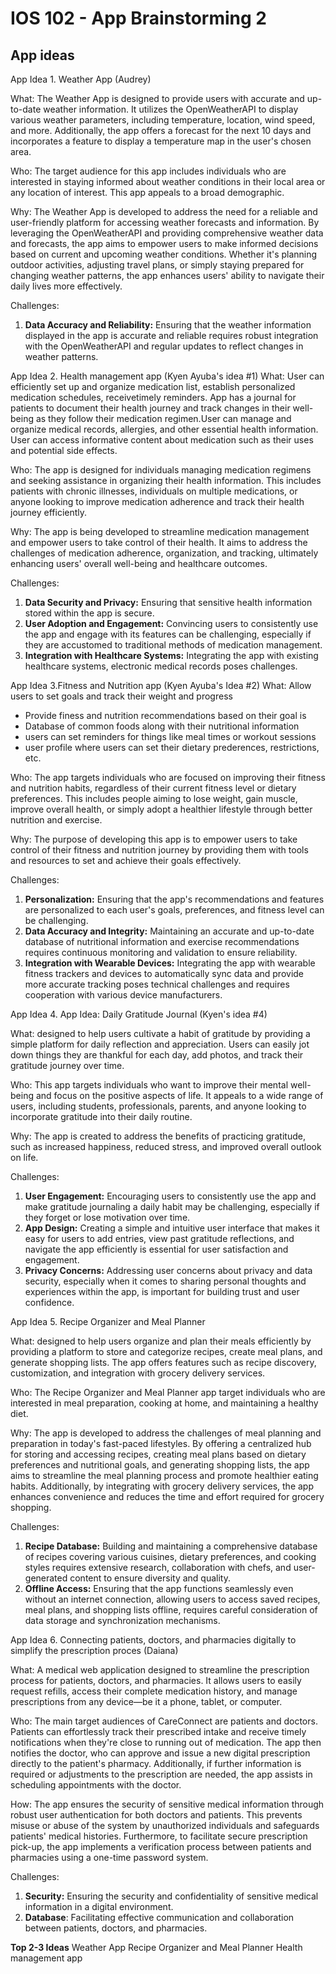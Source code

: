 IOS 102 - App Brainstorming 2
==

## App ideas
App Idea 1. Weather App (Audrey)

What: The Weather App is designed to provide users with accurate and up-to-date weather information. It utilizes the OpenWeatherAPI to display various weather parameters, including temperature, location, wind speed, and more. Additionally, the app offers a forecast for the next 10 days and incorporates a feature to display a temperature map in the user's chosen area.

Who: The target audience for this app includes individuals who are interested in staying informed about weather conditions in their local area or any location of interest. This app appeals to a broad demographic.

Why: The Weather App is developed to address the need for a reliable and user-friendly platform for accessing weather forecasts and information. By leveraging the OpenWeatherAPI and providing comprehensive weather data and forecasts, the app aims to empower users to make informed decisions based on current and upcoming weather conditions. Whether it's planning outdoor activities, adjusting travel plans, or simply staying prepared for changing weather patterns, the app enhances users' ability to navigate their daily lives more effectively.

Challenges:
1. **Data Accuracy and Reliability:** Ensuring that the weather information displayed in the app is accurate and reliable requires robust integration with the OpenWeatherAPI and regular updates to reflect changes in weather patterns.


App Idea 2. Health management app (Kyen Ayuba's idea #1)
What: User can efficiently set up and organize medication list, establish personalized medication schedules, receivetimely reminders. App has a journal for patients to document their health journey and track changes in their well-being as they follow their medication regimen.User can manage and organize medical records, allergies, and other essential health information. User can access informative content about medication such as their uses and potential side effects.

Who: The app is designed for individuals managing medication regimens and seeking assistance in organizing their health information. This includes patients with chronic illnesses, individuals on multiple medications, or anyone looking to improve medication adherence and track their health journey efficiently.

Why: The app is being developed to streamline medication management and empower users to take control of their health. It aims to address the challenges of medication adherence, organization, and tracking, ultimately enhancing users' overall well-being and healthcare outcomes. 

Challenges:
1. **Data Security and Privacy:** Ensuring that sensitive health information stored within the app is secure. 
2. **User Adoption and Engagement:** Convincing users to consistently use the app and engage with its features can be challenging, especially if they are accustomed to traditional methods of medication management.
3. **Integration with Healthcare Systems:** Integrating the app with existing healthcare systems, electronic medical records poses challenges.


App Idea 3.Fitness and Nutrition app (Kyen Ayuba's Idea #2)
What: Allow users to set goals and track their weight and progress
- Provide finess and nutrition recommendations based on their goal is 
- Database of common foods along with their nutritional information
- users can set reminders for things like meal times or workout sessions
- user profile where users can set their dietary prederences, restrictions, etc. 

Who: The app targets individuals who are focused on improving their fitness and nutrition habits, regardless of their current fitness level or dietary preferences. This includes people aiming to lose weight, gain muscle, improve overall health, or simply adopt a healthier lifestyle through better nutrition and exercise.

Why: The purpose of developing this app is to empower users to take control of their fitness and nutrition journey by providing them with tools and resources to set and achieve their goals effectively. 

Challenges:
1. **Personalization:** Ensuring that the app's recommendations and features are personalized to each user's goals, preferences, and fitness level can be challenging.
2. **Data Accuracy and Integrity:** Maintaining an accurate and up-to-date database of nutritional information and exercise recommendations requires continuous monitoring and validation to ensure reliability.
3. **Integration with Wearable Devices:** Integrating the app with wearable fitness trackers and devices to automatically sync data and provide more accurate tracking poses technical challenges and requires cooperation with various device manufacturers.



App Idea 4. App Idea: Daily Gratitude Journal (Kyen's idea #4)

What: designed to help users cultivate a habit of gratitude by providing a simple platform for daily reflection and appreciation. Users can easily jot down things they are thankful for each day, add photos, and track their gratitude journey over time.

Who: This app targets individuals who want to improve their mental well-being and focus on the positive aspects of life. It appeals to a wide range of users, including students, professionals, parents, and anyone looking to incorporate gratitude into their daily routine.

Why: The app is created to address the benefits of practicing gratitude, such as increased happiness, reduced stress, and improved overall outlook on life. 

Challenges:
1. **User Engagement:** Encouraging users to consistently use the app and make gratitude journaling a daily habit may be challenging, especially if they forget or lose motivation over time.
2. **App Design:** Creating a simple and intuitive user interface that makes it easy for users to add entries, view past gratitude reflections, and navigate the app efficiently is essential for user satisfaction and engagement.
3. **Privacy Concerns:** Addressing user concerns about privacy and data security, especially when it comes to sharing personal thoughts and experiences within the app, is important for building trust and user confidence.


App Idea 5. Recipe Organizer and Meal Planner

What: designed to help users organize and plan their meals efficiently by providing a platform to store and categorize recipes, create meal plans, and generate shopping lists. The app offers features such as recipe discovery, customization, and integration with grocery delivery services.

Who: The Recipe Organizer and Meal Planner app target individuals who are interested in meal preparation, cooking at home, and maintaining a healthy diet. 

Why: The app is developed to address the challenges of meal planning and preparation in today's fast-paced lifestyles. By offering a centralized hub for storing and accessing recipes, creating meal plans based on dietary preferences and nutritional goals, and generating shopping lists, the app aims to streamline the meal planning process and promote healthier eating habits. Additionally, by integrating with grocery delivery services, the app enhances convenience and reduces the time and effort required for grocery shopping.

Challenges:
1. **Recipe Database:** Building and maintaining a comprehensive database of recipes covering various cuisines, dietary preferences, and cooking styles requires extensive research, collaboration with chefs, and user-generated content to ensure diversity and quality.
2.  **Offline Access:** Ensuring that the app functions seamlessly even without an internet connection, allowing users to access saved recipes, meal plans, and shopping lists offline, requires careful consideration of data storage and synchronization mechanisms.

App Idea 6. Connecting patients, doctors, and pharmacies digitally to simplify the prescription proces (Daiana)

What:
A medical web application designed to streamline the prescription process for patients, doctors, and pharmacies. It allows users to easily request refills, access their complete medication history, and manage prescriptions from any device—be it a phone, tablet, or computer. 

Who:
The main target audiences of CareConnect are patients and doctors. Patients can effortlessly track their prescribed intake and receive timely notifications when they're close to running out of medication. The app then notifies the doctor, who can approve and issue a new digital prescription directly to the patient's pharmacy. Additionally, if further information is required or adjustments to the prescription are needed, the app assists in scheduling appointments with the doctor.

How:
The app ensures the security of sensitive medical information through robust user authentication for both doctors and patients. This prevents misuse or abuse of the system by unauthorized individuals and safeguards patients' medical histories. Furthermore, to facilitate secure prescription pick-up, the app implements a verification process between patients and pharmacies using a one-time password system.

Challenges: 
1. **Security:** Ensuring the security and confidentiality of sensitive medical information in a digital environment.
2. **Database**: Facilitating effective communication and collaboration between patients, doctors, and pharmacies.



**Top 2-3 Ideas**
Weather App
Recipe Organizer and Meal Planner
Health management app
